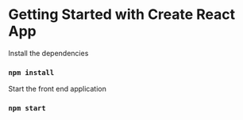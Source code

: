 # Getting Started with Create React App

Install the dependencies <br>
### `npm install`

Start the front end application
### `npm start`
